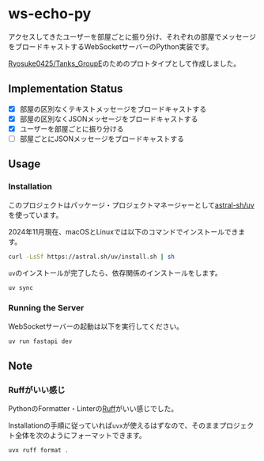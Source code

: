 # ws-echo-py

アクセスしてきたユーザーを部屋ごとに振り分け、それぞれの部屋でメッセージをブロードキャストするWebSocketサーバーのPython実装です。

[Ryosuke0425/Tanks_GroupE](https://github.com/Ryosuke0425/Tanks_GroupE)のためのプロトタイプとして作成しました。

## Implementation Status

- [x] 部屋の区別なくテキストメッセージをブロードキャストする
- [x] 部屋の区別なくJSONメッセージをブロードキャストする
- [x] ユーザーを部屋ごとに振り分ける
- [ ] 部屋ごとにJSONメッセージをブロードキャストする

## Usage

### Installation

このプロジェクトはパッケージ・プロジェクトマネージャーとして[astral-sh/uv](https://docs.astral.sh/uv/)を使っています。

2024年11月現在、macOSとLinuxでは以下のコマンドでインストールできます。

```sh
curl -LsSf https://astral.sh/uv/install.sh | sh
```

`uv`のインストールが完了したら、依存関係のインストールをします。

```sh
uv sync
```

### Running the Server

WebSocketサーバーの起動は以下を実行してください。

```sh
uv run fastapi dev
```

## Note

### Ruffがいい感じ

PythonのFormatter・Linterの[Ruff](https://docs.astral.sh/ruff/)がいい感じでした。

Installationの手順に従っていれば`uvx`が使えるはずなので、そのままプロジェクト全体を次のようにフォーマットできます。

```sh
uvx ruff format .
```
